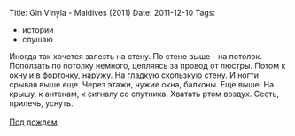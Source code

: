 Title: Gin Vinyla - Maldives (2011)
Date: 2011-12-10
Tags: 
  - истории
  - слушаю

<div class="text">Иногда так хочется залезть на стену. По стене выше - на потолок. Поползать по потолку немного, цепляясь за провод от люстры. Потом к окну и в форточку, наружу. На гладкую скользкую стену. И ногти срывая выше еще. Через этажи, чужие окна, балконы. Еще выше. На крышу, к антенам, к сигналу со спутника. Хватать ртом воздух. Сесть, прилечь, уснуть.<br /><br /><a href="http://www.youtube.com/watch?v=0UocmXgqiok">Под дождем</a>.</div>